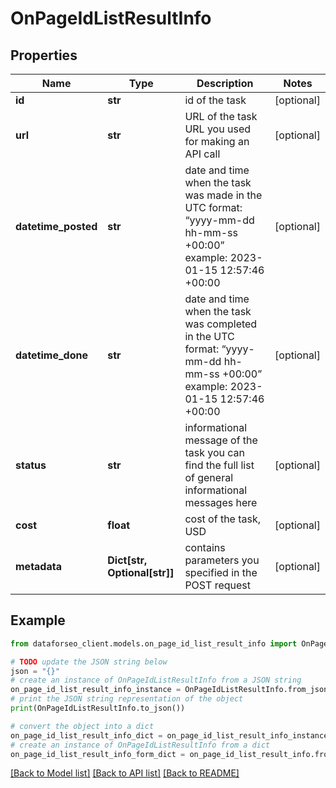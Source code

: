 # OnPageIdListResultInfo


## Properties

Name | Type | Description | Notes
------------ | ------------- | ------------- | -------------
**id** | **str** | id of the task | [optional] 
**url** | **str** | URL of the task URL you used for making an API call | [optional] 
**datetime_posted** | **str** | date and time when the task was made in the UTC format: “yyyy-mm-dd hh-mm-ss +00:00” example: 2023-01-15 12:57:46 +00:00 | [optional] 
**datetime_done** | **str** | date and time when the task was completed in the UTC format: “yyyy-mm-dd hh-mm-ss +00:00” example: 2023-01-15 12:57:46 +00:00 | [optional] 
**status** | **str** | informational message of the task you can find the full list of general informational messages here | [optional] 
**cost** | **float** | cost of the task, USD | [optional] 
**metadata** | **Dict[str, Optional[str]]** | contains parameters you specified in the POST request | [optional] 

## Example

```python
from dataforseo_client.models.on_page_id_list_result_info import OnPageIdListResultInfo

# TODO update the JSON string below
json = "{}"
# create an instance of OnPageIdListResultInfo from a JSON string
on_page_id_list_result_info_instance = OnPageIdListResultInfo.from_json(json)
# print the JSON string representation of the object
print(OnPageIdListResultInfo.to_json())

# convert the object into a dict
on_page_id_list_result_info_dict = on_page_id_list_result_info_instance.to_dict()
# create an instance of OnPageIdListResultInfo from a dict
on_page_id_list_result_info_form_dict = on_page_id_list_result_info.from_dict(on_page_id_list_result_info_dict)
```
[[Back to Model list]](../README.md#documentation-for-models) [[Back to API list]](../README.md#documentation-for-api-endpoints) [[Back to README]](../README.md)


